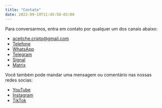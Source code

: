 ```yaml
---
title: "Contato"
date: 2022-09-19T11:45:58-03:00
---
```


Para conversarmos, entra em contato por qualquer um dos canais abaixo:


- [aceitche.cripto@gmail.com](mailto:aceitche.cripto@gmail.com)
- [Telefone](tel:+5551996383319)
- [WhatsApp](https://wa.me/5551996383319)
- [Telegram](https://t.me/gsseibel)
- [Signal](tel:+5551996383319)
- [Matrix](https://matrix.to/#/@aceitche:monero.social)

Você também pode mandar uma mensagem ou comentário nas nossas redes socias:

- [YouTube](https://www.youtube.com/channel/UC_pnJp9A5NnSzhHD6o8dpbg)
- [Instagram](https://github.com/gabrielseibel1/aceitchecripto)
- [TikTok](https://www.tiktok.com/@aceitchecripto)